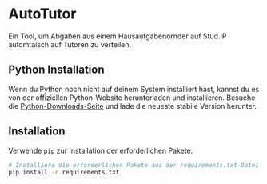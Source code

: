 # AutoTutor

Ein Tool, um Abgaben aus einem Hausaufgabenornder auf Stud.IP automtaisch auf Tutoren zu verteilen.

## Python Installation

Wenn du Python noch nicht auf deinem System installiert hast, kannst du es von der offiziellen Python-Website herunterladen und installieren. Besuche die [Python-Downloads-Seite](https://www.python.org/downloads/) und lade die neueste stabile Version herunter.

## Installation

Verwende `pip` zur Installation der erforderlichen Pakete.

```bash
# Installiere die erforderlichen Pakete aus der requirements.txt-Datei
pip install -r requirements.txt